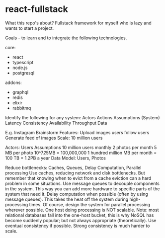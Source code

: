# react-fullstack

What this repo's about? Fullstack framework for myself who is lazy and wants to start a project. 

Goals - to learn and to integrate the following technologies.

core: 
- react
- typescript
- node.js
- postgresql

addons:
- graphql
- redis
- elixir
- rabbitmq

Identify the following for any system:
	Actors
	Actions
	Assumptions (System)
	Latency
	Consistency
	Availability
	Throughput
	Data

E.g. Instagram 
	Brainstorm Features:
Upload images
users follow users
Generate feed of images
Scale: 10 million users

Actors: Users
Assumptions 10 million users monthly
2 photos per month
5 MB per photo
10^7*2*5MB = 100,000,000 1 hundred million MB per month = 100 TB = 1.2PB a year
Data Model:
	Users, Photos	

Reduce bottlenecks: Caches, Queues, Delay Computation, Parallel processing
Use caches, reducing network and disk bottlenecks. But remember that knowing when to evict from a cache eviction can a hard problem in some situations.
Use message queues to decouple components in the system. This way you can add more hardware to specific parts of the system that need it.
Delay computation when possible (often by using message queues). This takes the heat off the system during high-processing times.
Of course, design the system for parallel processing wherever possible. One host doing processing is NOT scalable. Note: most relational databases fall into the one-host bucket, this is why NoSQL has become suddenly popular; but not always appropriate (theoretically).
Use eventual consistency if possible. Strong consistency is much harder to scale.
